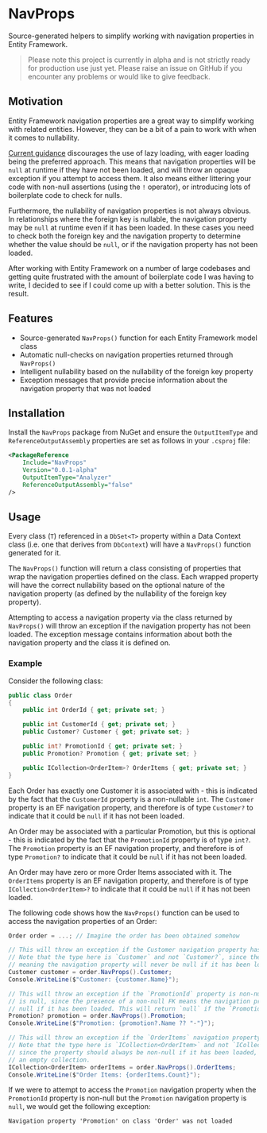 # NavProps

Source-generated helpers to simplify working with navigation properties in Entity Framework.

> Please note this project is currently in alpha and is not strictly ready for production use just yet. Please raise an issue on GitHub if you encounter any problems or would like to give feedback.

## Motivation

Entity Framework navigation properties are a great way to simplify working with related entities. However, they can be a bit of a pain to work with when it comes to nullability.

[Current guidance](https://learn.microsoft.com/en-us/ef/core/performance/efficient-querying#beware-of-lazy-loading) discourages the use of lazy loading, with eager loading being the preferred approach. This means that navigation properties will be `null` at runtime if they have not been loaded, and will throw an opaque exception if you attempt to access them. It also means either littering your code with non-null assertions (using the `!` operator), or introducing lots of boilerplate code to check for nulls.

Furthermore, the nullability of navigation properties is not always obvious. In relationships where the foreign key is nullable, the navigation property may be `null` at runtime even if it has been loaded. In these cases you need to check both the foreign key and the navigation property to determine whether the value should be `null`, or if the navigation property has not been loaded.

After working with Entity Framework on a number of large codebases and getting quite frustrated with the amount of boilerplate code I was having to write, I decided to see if I could come up with a better solution. This is the result.

## Features

- Source-generated `NavProps()` function for each Entity Framework model class
- Automatic null-checks on navigation properties returned through `NavProps()`
- Intelligent nullability based on the nullability of the foreign key property
- Exception messages that provide precise information about the navigation property that was not loaded

## Installation

Install the `NavProps` package from NuGet and ensure the `OutputItemType` and `ReferenceOutputAssembly` properties are set as follows in your `.csproj` file:

```xml
<PackageReference
    Include="NavProps"
    Version="0.0.1-alpha"
    OutputItemType="Analyzer"
    ReferenceOutputAssembly="false"
/>
```

## Usage

Every class (`T`) referenced in a `DbSet<T>` property within a Data Context class (i.e. one that derives from `DbContext`) will have a `NavProps()` function generated for it.

The `NavProps()` function will return a class consisting of properties that wrap the navigation properties defined on the class. Each wrapped property will have the correct nullability based on the optional nature of the navigation property (as defined by the nullability of the foreign key property).

Attempting to access a navigation property via the class returned by `NavProps()` will throw an exception if the navigation property has not been loaded. The exception message contains information about both the navigation property and the class it is defined on.

### Example

Consider the following class:

```csharp
public class Order
{
    public int OrderId { get; private set; }

    public int CustomerId { get; private set; }
    public Customer? Customer { get; private set; }

    public int? PromotionId { get; private set; }
    public Promotion? Promotion { get; private set; }

    public ICollection<OrderItem>? OrderItems { get; private set; }
}
```

Each Order has exactly one Customer it is associated with - this is indicated by the fact that the `CustomerId` property is a non-nullable `int`. The `Customer` property is an EF navigation property, and therefore is of type `Customer?` to indicate that it could be `null` if it has not been loaded.

An Order may be associated with a particular Promotion, but this is optional - this is indicated by the fact that the `PromotionId` property is of type `int?`. The `Promotion` property is an EF navigation property, and therefore is of type `Promotion?` to indicate that it could be `null` if it has not been loaded.

An Order may have zero or more Order Items associated with it. The `OrderItems` property is an EF navigation property, and therefore is of type `ICollection<OrderItem>?` to indicate that it could be `null` if it has not been loaded.

The following code shows how the `NavProps()` function can be used to access the navigation properties of an Order:

```csharp
Order order = ...; // Imagine the order has been obtained somehow

// This will throw an exception if the Customer navigation property has not been loaded.
// Note that the type here is `Customer` and not `Customer?`, since the FK is non-nullable,
// meaning the navigation property will never be null if it has been loaded.
Customer customer = order.NavProps().Customer;
Console.WriteLine($"Customer: {customer.Name}");

// This will throw an exception if the `PromotionId` property is non-null but the Promotion
// is null, since the presence of a non-null FK means the navigation property will not be
// null if it has been loaded. This will return `null` if the `PromotionId` property is null.
Promotion? promotion = order.NavProps().Promotion;
Console.WriteLine($"Promotion: {promotion?.Name ?? "-"}");

// This will throw an exception if the `OrderItems` navigation property has not been loaded.
// Note that the type here is `ICollection<OrderItem>` and not `ICollection<OrderItem>?`,
// since the property should always be non-null if it has been loaded, even if it is just
// an empty collection.
ICollection<OrderItem> orderItems = order.NavProps().OrderItems;
Console.WriteLine($"Order Items: {orderItems.Count}");
```

If we were to attempt to access the `Promotion` navigation property when the `PromotionId` property is non-null but the `Promotion` navigation property is `null`, we would get the following exception:

```
Navigation property 'Promotion' on class 'Order' was not loaded
```

